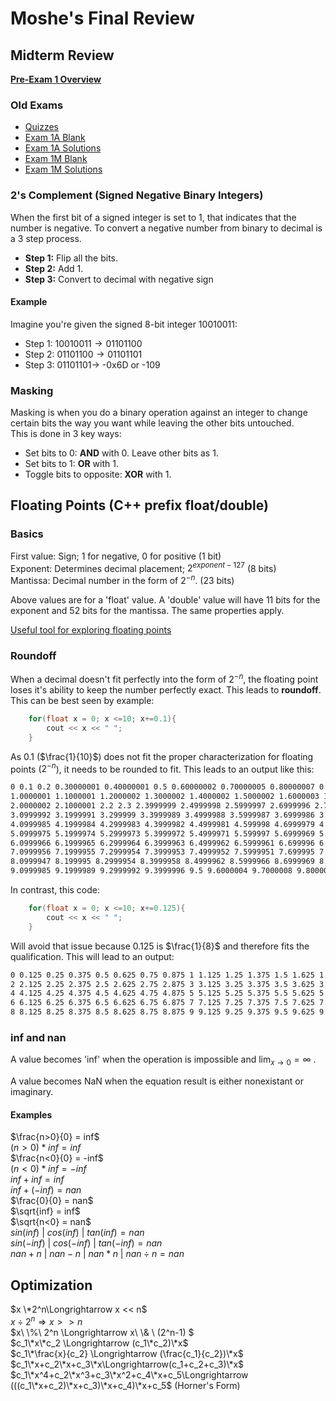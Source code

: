 # Moshe's Final Review

## Midterm Review

__[Pre-Exam 1 Overview](<https://github.com/StevensDeptECE/CPE390/blob/da6e657ecb94dde9f7d933c36bf17c1f2165540e/2023S/08/03overview.md>)__

### Old Exams

* [Quizzes](<https://drive.google.com/drive/folders/1WC4z32oGymO6v-sJv2cMaFoiRggWHidV>)
* [Exam 1A Blank](<https://docs.google.com/document/d/1umwmKLYDnm4DaCgpsT2D68uLkWt_qVe7rWSYsJwce_Q>)
* [Exam 1A Solutions](<https://docs.google.com/document/d/1wYjuEsGYzsBaVM9mDqq5bqNiW-ciuDP8MdV6SkuhCXE>)
* [Exam 1M Blank](<https://docs.google.com/document/d/1ErxaA4tB6aZ10cDs-_MHd08bFbRtjXFvn_OKGMbymck>)
* [Exam 1M Solutions](<https://docs.google.com/document/d/1uwf1OmuLrDLl3AFbknhVqvUkwqTRA23l_QduUNiyjyU>)

### 2's Complement (Signed Negative Binary Integers)

When the first bit of a signed integer is set to 1, that indicates that the number is negative. To convert a negative number from binary to decimal is a 3 step process.

* __Step 1:__ Flip all the bits.
* __Step 2:__ Add 1.
* __Step 3:__ Convert to decimal with negative sign

#### Example

Imagine you're given the signed 8-bit integer 10010011:

* Step 1: $10010011 \rightarrow 01101100$
* Step 2: $01101100 \rightarrow 01101101$
* Step 3: $01101101 \rightarrow$ -0x6D or -109

### Masking

Masking is when you do a binary operation against an integer to change certain bits the way you want while leaving the other bits untouched.  
This is done in 3 key ways:

* Set bits to 0: __AND__ with 0. Leave other bits as 1.
* Set bits to 1: __OR__ with 1.
* Toggle bits to opposite: __XOR__ with 1.

## Floating Points (C++ prefix float/double)

### Basics

First value: Sign; 1 for negative, 0 for positive (1 bit)  
Exponent: Determines decimal placement; $2^{exponent-127}$ (8 bits)  
Mantissa: Decimal number in the form of $2^{-n}$. (23 bits)

Above values are for a 'float' value. A 'double' value will have 11 bits for the exponent and 52 bits for the mantissa. The same properties apply.

[Useful tool for exploring floating points](<https://www.h-schmidt.net/FloatConverter/IEEE754.html>)

### Roundoff

When a decimal doesn't fit perfectly into the form of $2^{-n}$, the floating point loses it's ability to keep the number perfectly exact. This leads to __roundoff__. This can be best seen by example:

```cc
    for(float x = 0; x <=10; x+=0.1){
        cout << x << " ";
    }  
```

As 0.1 ($\frac{1}{10}$) does not fit the proper characterization for floating points ($2^{-n}$), it needs to be rounded to fit. This leads to an output like this:

```txt
0 0.1 0.2 0.30000001 0.40000001 0.5 0.60000002 0.70000005 0.80000007 0.9000001
1.0000001 1.1000001 1.2000002 1.3000002 1.4000002 1.5000002 1.6000003 1.7000003 1.8000003 1.9000003
2.0000002 2.1000001 2.2 2.3 2.3999999 2.4999998 2.5999997 2.6999996 2.7999995 2.8999994 2.9999993
3.0999992 3.1999991 3.299999 3.3999989 3.4999988 3.5999987 3.6999986 3.7999985 3.8999984 3.9999983
4.0999985 4.1999984 4.2999983 4.3999982 4.4999981 4.599998 4.6999979 4.7999978 4.8999977 4.9999976
5.0999975 5.1999974 5.2999973 5.3999972 5.4999971 5.599997 5.6999969 5.7999969 5.8999968 5.9999967
6.0999966 6.1999965 6.2999964 6.3999963 6.4999962 6.5999961 6.699996 6.7999959 6.8999958 6.9999957
7.0999956 7.1999955 7.2999954 7.3999953 7.4999952 7.5999951 7.699995 7.7999949 7.8999949 7.9999948
8.0999947 8.199995 8.2999954 8.3999958 8.4999962 8.5999966 8.6999969 8.7999973 8.8999977 8.9999981
9.0999985 9.1999989 9.2999992 9.3999996 9.5 9.6000004 9.7000008 9.8000011 9.9000015
 ```

In contrast, this code:

```cc
    for(float x = 0; x <=10; x+=0.125){
        cout << x << " ";
    }  
```

Will avoid that issue because 0.125 is $\frac{1}{8}$ and therefore fits the qualification. This will lead to an output:

```txt
0 0.125 0.25 0.375 0.5 0.625 0.75 0.875 1 1.125 1.25 1.375 1.5 1.625 1.75 1.875
2 2.125 2.25 2.375 2.5 2.625 2.75 2.875 3 3.125 3.25 3.375 3.5 3.625 3.75 3.875
4 4.125 4.25 4.375 4.5 4.625 4.75 4.875 5 5.125 5.25 5.375 5.5 5.625 5.75 5.875
6 6.125 6.25 6.375 6.5 6.625 6.75 6.875 7 7.125 7.25 7.375 7.5 7.625 7.75 7.875
8 8.125 8.25 8.375 8.5 8.625 8.75 8.875 9 9.125 9.25 9.375 9.5 9.625 9.75 9.875 10
```

### inf and nan

A value becomes 'inf' when the operation is impossible and $\displaystyle{\lim_{x \to 0}} = \infty$ .

A value becomes NaN when the equation result is either nonexistant or imaginary.

#### Examples

$\frac{n>0}{0} = inf$  
$(n>0)*inf = inf$  
$\frac{n<0}{0} = -inf$  
$(n<0)*inf = -inf$  
$inf + inf = inf$  
$inf + (-inf) = nan$  
$\frac{0}{0} = nan$  
$\sqrt{inf} = inf$  
$\sqrt{n<0} = nan$  
$sin(inf)\ |\ cos(inf)\ |\ tan(inf) = nan$  
$sin(-inf)\ |\ cos(-inf)\ |\ tan(-inf) = nan$  
$nan + n\ |\ nan - n\ |\ nan * n\ |\ nan \div n = nan$

## Optimization

$x \*2^n\Longrightarrow x << n$  
$x \div 2^n \Longrightarrow x >> n$  
$x\ \\%\ 2^n \Longrightarrow x\ \\& \ (2^n-1) $  
$c_1\*x\*c_2 \Longrightarrow (c_1\*c_2)\*x$  
$c_1\*\frac{x}{c_2} \Longrightarrow (\frac{c_1}{c_2})\*x$  
$c_1\*x+c_2\*x+c_3\*x\Longrightarrow(c_1+c_2+c_3)\*x$  
$c_1\*x^4+c_2\*x^3+c_3\*x^2+c_4\*x+c_5\Longrightarrow (((c_1\*x+c_2)\*x+c_3)\*x+c_4)\*x+c_5$ (Horner's Form)
